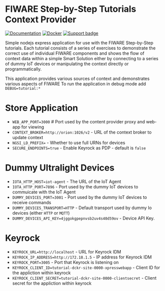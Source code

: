# FIWARE Step-by-Step Tutorials Context Provider

[![Documentation](https://nexus.lab.fiware.org/repository/raw/public/badges/chapters/documentation.svg)](https://fiware-tutorials.rtfd.io)
[![Docker](https://img.shields.io/docker/pulls/fiware/tutorials.context-provider.svg)](https://hub.docker.com/r/fiware/tutorials.context-provider/)
[![Support badge](https://nexus.lab.fiware.org/repository/raw/public/badges/stackoverflow/fiware.svg)](https://stackoverflow.com/questions/tagged/fiware)

Simple nodejs express application for use with the FIWARE Step-by-Step
tutorials. Each tutorial consists of a series of exercises to demonstrate the
correct use of individual FIWARE components and shows the flow of context data
within a simple Smart Solution either by connecting to a series of dummy IoT
devices or manipulating the context directly or programmatically.

This application provides various sources of context and demonstrates various
aspects of FIWARE To run the application in debug mode add `DEBUG=tutorial:*`

# Store Application

-   `WEB_APP_PORT=3000` # Port used by the content provider proxy and web-app
    for viewing
-   `CONTEXT_BROKER=http://orion:1026/v2` - URL of the context broker to update
    context
-   `NGSI_LD_PREFIX=` - Whether to use full URNs for devices
-   `SECURE_ENDPOINTS=true` - Enable Keyrock as PDP - default is `false`

# Dummy Ultralight Devices

-   `IOTA_HTTP_HOST=iot-agent` - The URL of the IoT Agent
-   `IOTA_HTTP_PORT=7896` - Port used by the dummy IoT devices to commuicate
    with the IoT Agent
-   `DUMMY_DEVICES_PORT=3001` - Port used by the dummy IoT devices to receive
    commands
-   `DUMMY_DEVICES_TRANSPORT=HTTP` - Default transport used by dummy Io devices
    (either `HTTP` or `MQTT`)
-   `DUMMY_DEVICES_API_KEY=4jggokgpepnvsb2uv4s40d59ov` - Device API Key.

# Keyrock

-   `KEYROCK_URL=http://localhost` - URL for Keyrock IDM
-   `KEYROCK_IP_ADDRESS=http://172.18.1.5` - IP address for Keyrock IDM
-   `KEYROCK_PORT=3005` - Port that Keyrock is listening on
-   `KEYROCK_CLIENT_ID=tutorial-dckr-site-0000-xpresswebapp` - Client ID for the
    appliction within keyrock
-   `KEYROCK_CLIENT_SECRET=tutorial-dckr-site-0000-clientsecret` - Client secret
    for the appliction within keyrock

